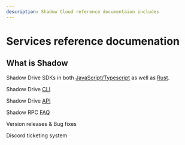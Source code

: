 ```yaml
---
description: Shadow Cloud reference documentaion includes
---
```


# Services reference documenation

## What is Shadow

Shadow Drive SDKs in both [JavaScript/Typescript](https://www.npmjs.com/package/@shadow-drive/sdk) as well as [Rust](https://crates.io/crates/shadow-drive-rust).&#x20;

Shadow Drive [CLI]()

Shadow Drive [API]()

Shadow RPC [FAQ]()

Version releases & Bug fixes

Discord ticketing system